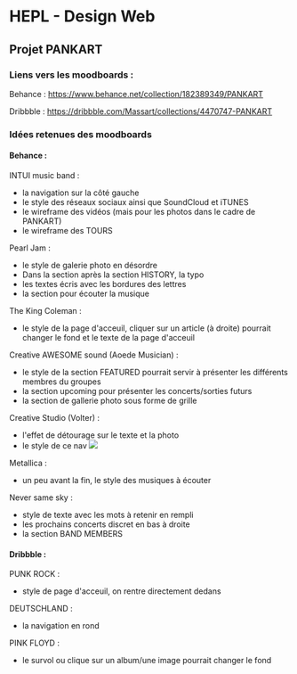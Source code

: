 # HEPL - Design Web

## Projet PANKART

### Liens vers les moodboards :

Behance : https://www.behance.net/collection/182389349/PANKART

Dribbble : https://dribbble.com/Massart/collections/4470747-PANKART

### Idées retenues des moodboards

#### Behance :

INTUI music band :

- la navigation sur la côté gauche
- le style des réseaux sociaux ainsi que SoundCloud et iTUNES
- le wireframe des vidéos (mais pour les photos dans le cadre de PANKART)
- le wireframe des TOURS

Pearl Jam :

- le style de galerie photo en désordre
- Dans la section après la section HISTORY, la typo
- les textes écris avec les bordures des lettres
- la section pour écouter la musique

The King Coleman :

- le style de la page d'acceuil, cliquer sur un article (à droite) pourrait changer le fond et le texte de la page
  d'acceuil

Creative AWESOME sound (Aoede Musician) :

- le style de la section FEATURED pourrait servir à présenter les différents membres du groupes
- la section upcoming pour présenter les concerts/sorties futurs
- la section de gallerie photo sous forme de grille

Creative Studio (Volter) :

- l'effet de détourage sur le texte et la photo
- le style de ce nav <img src="../../nav_volter.PNG">

Metallica :

- un peu avant la fin, le style des musiques à écouter

Never same sky :

- style de texte avec les mots à retenir en rempli
- les prochains concerts discret en bas à droite
- la section BAND MEMBERS

#### Dribbble :

PUNK ROCK :

- style de page d'acceuil, on rentre directement dedans

DEUTSCHLAND :

- la navigation en rond

PINK FLOYD :

- le survol ou clique sur un album/une image pourrait changer le fond
